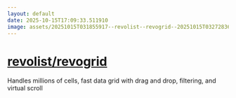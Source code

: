 ```yaml
---
layout: default
date: 2025-10-15T17:09:33.511910
image: assets/20251015T031855917--revolist--revogrid--20251015T032728363--cropped.png
---
```


# [revolist/revogrid](https://github.com/revolist/revogrid)

Handles millions of cells, fast data grid with drag and drop, filtering, and virtual scroll
